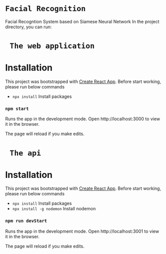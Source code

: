 # `Facial Recognition`
 Facial Recogntion System based on Siamese Neural Network
In the project directory, you can run:

# ` The web application`

# Installation

This project was bootstrapped with [Create React App](https://github.com/facebook/create-react-app).
Before start working, please run below commands

- `npx install` Install packages

### `npm start`
Runs the app in the development mode.
Open http://localhost:3000 to view it in the browser.

The page will reload if you make edits.

# ` The api`

# Installation

This project was bootstrapped with [Create React App](https://github.com/facebook/create-react-app).
Before start working, please run below commands

- `npx install` Install packages
- `npx install -g nodemon` Install nodemon

### `npm run devStart`
Runs the app in the development mode.
Open http://localhost:3001 to view it in the browser.

The page will reload if you make edits.

